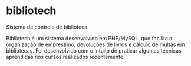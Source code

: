 # bibliotech
Sistema de controle de biblioteca

Bibliotech é um sistema desenvolvido em PHP/MySQL, que facilita a organização de emprestimo, devoluções de livros e cálculo de multas em bibliotecas.
Foi desenvolvido com o intuito de praticar algumas técnicas aprendidas nos cursos realizados recentemente.
